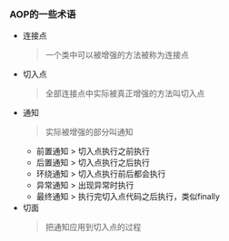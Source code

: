 ### AOP的一些术语
- 连接点
  > 一个类中可以被增强的方法被称为连接点
- 切入点
  > 全部连接点中实际被真正增强的方法叫切入点
- 通知
  > 实际被增强的部分叫通知
  - 前置通知 > 切入点执行之前执行
  - 后置通知 > 切入点执行之后执行
  - 环绕通知 > 切入点执行前后都会执行
  - 异常通知 > 出现异常时执行
  - 最终通知 > 执行完切入点代码之后执行，类似finally  
- 切面
  > 把通知应用到切入点的过程

